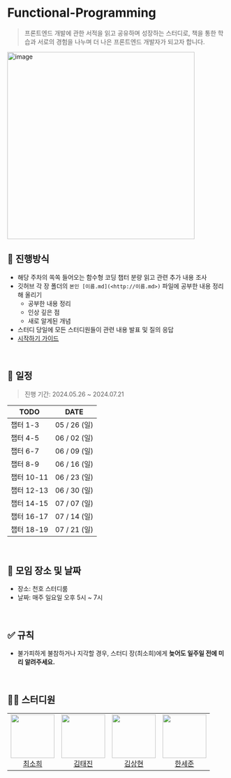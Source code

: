 # Functional-Programming

> 프론트엔드 개발에 관한 서적을 읽고 공유하며 성장하는 스터디로,
책을 통한 학습과 서로의 경험을 나누며 더 나은 프론트엔드 개발자가 되고자 합니다.


<img width="429" alt="image" src="https://github.com/FE-TechBook-Study/Functional-Programming/assets/89092233/1412dfce-0f2b-4903-b2c0-3c6238bb068a">




## 💫 진행방식

- 해당 주차의 쏙쏙 들어오는 함수형 코딩 챕터 분량 읽고 관련 추가 내용 조사
- 깃허브 각 장 폴더의 `본인 [이름.md](<http://이름.md>)` 파일에 공부한 내용 정리해 올리기
    - 공부한 내용 정리
    - 인상 깊은 점
    - 새로 알게된 개념
- 스터디 당일에 모든 스터디원들이 관련 내용 발표 및 질의 응답
- [시작하기 가이드](https://www.notion.so/aaa2607a601647278e763141a4010a51?pvs=21)

<br />

## 📅 일정

> 진행 기간: 2024.05.26 ~ 2024.07.21
> 

| TODO | DATE |
| --- | --- |
| 챕터 1-3 | 05 / 26 (일) |
| 챕터 4-5 | 06 / 02 (일) |
| 챕터 6-7 | 06 / 09 (일) |
| 챕터 8-9 | 06 / 16 (일) |
| 챕터 10-11 | 06 / 23 (일) |
| 챕터 12-13 | 06 / 30 (일) |
| 챕터 14-15 | 07 / 07 (일) |
| 챕터 16-17 | 07 / 14 (일) |
| 챕터 18-19 | 07 / 21 (일) |

<br />

## 📌 모임 장소 및 날짜

- 장소: 천호 스터디룸
- 날짜: 매주 일요일 오후 5시 ~ 7시

<br />

## ✅ 규칙

- 불가피하게 불참하거나 지각할 경우, 스터디 장(최소희)에게 **늦어도 일주일 전에 미리 알려주세요.**

<br />

## 🧑‍💻 스터디원

<table>
<tr height="120px">
<td align="center">
<a href="https://github.com/huisso97"><img height="100px" width="100px" src="https://github.com/huisso97.png""/></a>
<br />
<a href="https://github.com/huisso97">최소희</a>
</td>
<td align="center">
<a href="https://github.com/taejin-k"><img height="100px" width="100px" src="https://github.com/taejin-k.png""/></a>
<br />
<a href="https://github.com/taejin-k">김태진</a>
</td>
<td align="center">
<a href="https://github.com/headring"><img height="100px" width="100px" src="https://github.com/headring.png""/></a>
<br />
<a href="https://github.com/headring">김상현</a>
</td>
<td align="center">
<a href="https://github.com/hansejun"><img height="100px" width="100px" src="https://github.com/hansejun.png""/></a>
<br />
<a href="https://github.com/hansejun">한세준</a>
</td>
</tr>
</table>
